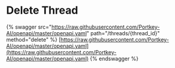 # Delete Thread

{% swagger src="https://raw.githubusercontent.com/Portkey-AI/openapi/master/openapi.yaml" path="/threads/{thread_id}" method="delete" %}
[https://raw.githubusercontent.com/Portkey-AI/openapi/master/openapi.yaml](https://raw.githubusercontent.com/Portkey-AI/openapi/master/openapi.yaml)
{% endswagger %}
